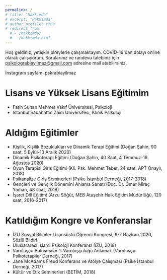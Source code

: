 ```yaml
---
permalink: /
# title: "Hakkımda"
# excerpt: "Hakkımda"
# author_profile: true
# redirect_from: 
  # - /hakkımda/
  # - /hakkımda.html
---
```


Hoş geldiniz, yetişkin bireylerle çalışmaktayım. COVİD-19'dan dolayı online olarak çalışıyorum.
Sorularınız ve randevu talebiniz için psikolograbiayilmaz@gmail.com adresine mail atabilirsiniz. 

İnstagram sayfam: pskrabiayilmaz

Lisans ve Yüksek Lisans Eğitimim
======
* Fatih Sultan Mehmet Vakıf Üniversitesi, Psikoloji
* İstanbul Sabahattin Zaim Üniversitesi, Klinik Psikoloji


Aldığım Eğitimler
======
* Kişilik, Kişilik Bozuklukları ve Dinamik Terapi Eğitimi (Doğan Şahin, 90 saat, 5 Eylül-13 Aralık 2020)
* Dinamik Psikoterapi Eğitimi (Doğan Şahin, 40 Saat, 4 Temmuz-16 Ağustos 2020)
* Oyun Terapisi Giriş Eğitimi (Kli. Psk. Mehmet Teber, 24 saat, APT Onaylı, 2018)
* Psikanalize Giriş Seminerleri (Psike İstanbul Derneği, 2017-2018)
* Gençleri ve Gençlik Dönemini Anlama Sanatı (Doç. Dr. Ömer Miraç Yaman, 48 saat, 2018)
* İşaret Dili Eğitimi (Arzu Söğüt, MEB Ataşehir Halk Eğitim Müdürlüğü, 120 saat, 2016-2017)


Katıldığım Kongre ve Konferanslar
======
* İZÜ Sosyal Bilimler Lisansüstü Öğrenci Kongresi, 6-7 Haziran 2020, Sözlü Bildiri
* Uluslararası İslami Psikoloji Konferansı (İZÜ, 2018)
* Varoluşçu Buluşmalar 1: Varoluşçuluğu Anlamak (Varoluşçu Psikoterapiler Derneği, 2017)
* Jane McAdams Freud Konferans ve Atölye Çalışması (Psike İstanbul Derneği, 2017)
* Kültür ve Etik Seminerleri (BETİM, 2018)

